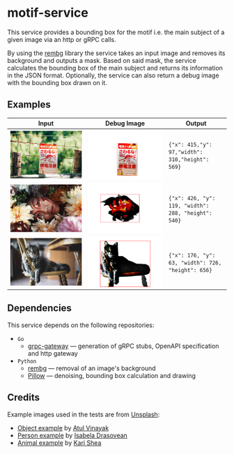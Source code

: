 # motif-service

This service provides a bounding box for the motif i.e. the main subject of a given image via an http or gRPC calls.

By using the [rembg](https://github.com/danielgatis/rembg#rembg) library the service takes an input image and removes its background and outputs a mask.
Based on said mask, the service calculates the bounding box of the main subject and returns its information in the JSON format.
Optionally, the service can also return a debug image with the bounding box drawn on it.

## Examples

| Input                                      | Debug Image                                       | Output                                              |
| ------------------------------------------ | ------------------------------------------------- | --------------------------------------------------- |
| ![Input image](./docs/examples/obj.jpg)    | ![Output image](./docs/examples/obj_debug.png)    | `{"x": 415,"y": 97,"width": 310,"height": 569}`     |
| ![Input image](./docs/examples/person.jpg) | ![Output image](./docs/examples/person_debug.png) | `{"x": 426, "y": 119, "width": 288, "height": 540}` |
| ![Input image](./docs/examples/animal.jpg) | ![Output image](./docs/examples/animal_debug.png) | `{"x": 176, "y": 63, "width": 726, "height": 656}`  |

## Dependencies

This service depends on the following repositories:

- `Go`
  - [grpc-gateway](https://github.com/grpc-ecosystem/grpc-gateway#grpc-gateway) — generation of gRPC stubs, OpenAPI specification and http gateway
- `Python`
  - [rembg](https://github.com/danielgatis/rembg#rembg) — removal of an image's background
  - [Pillow](https://github.com/python-pillow/Pillow#pillow) — denoising, bounding box calculation and drawing

## Credits

Example images used in the tests are from [Unsplash](https://unsplash.com/):

- [Object example](./docs/examples/obj.jpg) by [Atul Vinayak](https://unsplash.com/@atulvi?utm_content=creditCopyText&utm_medium=referral&utm_source=unsplash)
- [Person example](./docs/examples/person.jpg) by [Isabela Drasovean](https://unsplash.com/@isabeladrasovean?utm_content=creditCopyText&utm_medium=referral&utm_source=unsplash)
- [Animal example](./docs/examples/animal.jpg) by [Kari Shea](https://unsplash.com/@karishea?utm_content=creditCopyText&utm_medium=referral&utm_source=unsplash)
